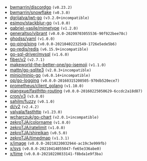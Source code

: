 - [bwmarrin/discordgo](https://github.com/bwmarrin/discordgo) `(v0.23.2)`
- [bwmarrin/snowflake](https://github.com/bwmarrin/snowflake) `(v0.3.0)`
- [dgrijalva/jwt-go](https://github.com/dgrijalva/jwt-go) `(v3.2.0+incompatible)`
- [esimov/stackblur-go](https://github.com/esimov/stackblur-go) `(v1.0.0)`
- [gabriel-vasile/mimetype](https://github.com/gabriel-vasile/mimetype) `(v1.2.0)`
- [generaltso/vibrant](https://github.com/generaltso/vibrant) `(v0.0.0-20200703055536-90f922bee78c)`
- [ghodss/yaml](https://github.com/ghodss/yaml) `(v1.0.0)`
- [go-ping/ping](https://github.com/go-ping/ping) `(v0.0.0-20210402232549-1726e5ede5b6)`
- [go-redis/redis](https://github.com/go-redis/redis) `(v6.15.9+incompatible)`
- [go-sql-driver/mysql](https://github.com/go-sql-driver/mysql) `(v1.6.0)`
- [fiber/v2](https://github.com/gofiber/fiber/v2) `(v2.7.1)`
- [makeworld-the-better-one/go-isemoji](https://github.com/makeworld-the-better-one/go-isemoji) `(v1.1.0)`
- [mattn/go-sqlite3](https://github.com/mattn/go-sqlite3) `(v2.0.3+incompatible)`
- [minio/minio-go](https://github.com/minio/minio-go) `(v6.0.14+incompatible)`
- [op/go-logging](https://github.com/op/go-logging) `(v0.0.0-20160315200505-970db520ece7)`
- [prometheus/client_golang](https://github.com/prometheus/client_golang) `(v1.10.0)`
- [qiangxue/fasthttp-routing](https://github.com/qiangxue/fasthttp-routing) `(v0.0.0-20160225050629-6ccdc2a18d87)`
- [cron/v3](https://github.com/robfig/cron/v3) `(v3.0.0)`
- [sahilm/fuzzy](https://github.com/sahilm/fuzzy) `(v0.1.0)`
- [di/v2](https://github.com/sarulabs/di/v2) `(v2.4.2)`
- [valyala/fasthttp](https://github.com/valyala/fasthttp) `(v1.23.0)`
- [wcharczuk/go-chart](https://github.com/wcharczuk/go-chart) `(v2.0.1+incompatible)`
- [zekroTJA/colorname](https://github.com/zekroTJA/colorname) `(v1.0.0)`
- [zekroTJA/ratelimit](https://github.com/zekroTJA/ratelimit) `(v1.0.0)`
- [zekroTJA/shireikan](https://github.com/zekroTJA/shireikan) `(v0.5.0)`
- [zekroTJA/timedmap](https://github.com/zekroTJA/timedmap) `(v1.3.1)`
- [x/image](https://golang.org/x/image) `(v0.0.0-20210220032944-ac19c3e999fb)`
- [x/sys](https://golang.org/x/sys) `(v0.0.0-20210414055047-fe65e336abe0)`
- [x/time](https://golang.org/x/time) `(v0.0.0-20210220033141-f8bda1e9f3ba)`
